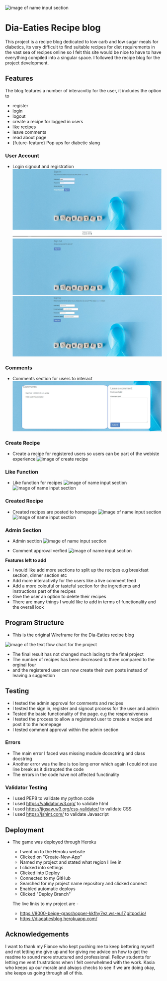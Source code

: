 
![image of name input section](media/am-i-responsive.JPG)

# Dia-Eaties Recipe blog
This project is a recipe blog dedicated to low carb and low sugar meals for diabetics, its very difficult to find suitable recipes for diet requirements in the vast sea of recipes online so I felt this site would be nice to have to have everything compiled into a singular space.
I followed the recipe blog for the project development.

## Features
The blog features a number of interacvitiy for the user, it includes the option to
- register
- login
- logout
- create a recipe for logged in users
- like recipes
- leave comments
- read about page
- {future-feature} Pop ups for diabetic slang


### User Account

- Login signout and registration 
![image of login](/media/sign-in.JPG)
![image of signout](media/sign-out.JPG)
![image of signup](media/sign-up.JPG)
 

### Comments

- Comments section for users to interact
![image of comments](media/comment.JPG)


### Create Recipe

- Create a recipe for registered users so users can be part of the webiste experience
![image of create recipe](media/create-recipe-prompt.JPG)


### Like Function

- Like function for recipes 
![image of name input section](media/like-function.JPG)
![image of name input section](media/like-function-liked.JPG)

### Created Recipe

- Created recipes are posted to homepage
![image of name input section](media/recipe-section.JPG)
![image of name input section](media/ingredients-instructions.JPG)


### Admin Section
- Admin section
![image of name input section](media/admin-section.JPG)

- Comment approval verfied 
![image of name input section](media/comment-approval-verfied.JPG)


 **Features left to add**

- I would like add more sections to split up the recipes e.g breakfast section, dinner section etc
- Add more interactivity for the users like a live comment feed 
- Add a more colouful or tasteful section for the ingredients and instructions part of the recipes
- Give the user an option to delete their recipes
- There are many things I would like to add in terms of functionality and the overall look

## Program Structure

- This is the original Wireframe for the Dia-Eaties recipe blog

![image of the text flow chart for the project](media/dia-eaties-wireframe.JPG)

- The final result has not changed much lading to the final project 
- The number of recipes has been decreased to three compared to the orginal four 
- and the registered user can now create their own posts instead of leaving a suggestion 


## Testing

 - I tested the admin approval for comments and recipes
 - I tested the sign in, register and signout process for the user and admin
 - Tested the basic functionality of the page. e.g the responsiveness 
 - I tested the process to allow a registered user to create a recipe and post it to the homepage
 - I tested comment approval within the admin section

### Errors

  - The main error I faced was missing module docsctring and class docstring
  - Another error was the line is too long error which again I could not use line break as it distrupted the code 
  - The errors in the code have not affected functinality


### Validator Testing 

- I used PEP8 to validate my python code
- I used https://validator.w3.org/ to validate html
- I used https://jigsaw.w3.org/css-validator/ to validate CSS
- I used https://jshint.com/ to validate Javascript
   

## Deployment 

- The game was deployed through Heroku 
  - I went on to the Heroku website 
  - Clicked on "Create-New-App"
  - Named my project and stated what region I live in
  - I clicked into settings 
  - Clicked into Deploy 
  - Connected to my GitHub
  - Searched for my project name repository and clicked connect
  - Enabled automatic deploys
  - Clicked "Deploy Branch" 

  The live links to my project are - 
   - https://8000-beige-grasshopper-kkfhy7ez.ws-eu17.gitpod.io/
   - https://diaeatiesblog.herokuapp.com/



## Acknowledgements

I want to thank my Fiance who kept pushing me to keep bettering myself and not letting me give up and for giving me advice on how to get the readme to sound more structured and professional.
Fellow students for letting me vent frustrations when I felt overwhelmed with the work.
Kasia who keeps up our morale and always checks to see if we are doing okay, she keeps us going through all of this. 



